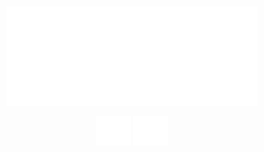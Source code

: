 <div align="center">
	<a href="https://github.com/kayate/kayate"><img src="animation.svg" width="800" height="200"/></a>
</div>

<br/>

<div align="center">
	<a href="https://github.com/kayate/kayate"><img src="markdown.svg" width="70" height="60"/></a>
  <a href="https://skyline.github.com/kayate/2021"><img src="3d.svg" width="70" height="60"/></a>
</div>
